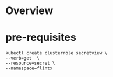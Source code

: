 # Overview

# pre-requisites
```
kubectl create clusterrole secretview \
--verb=get  \
--resource=secret \
--namespace=flintx
```
